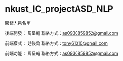 # nkust_IC_projectASD_NLP

開發人員名單

後端開發：
        周呈翰 聯絡方式：as0930859852@gmail.com
        
前端樣式：
        趙後鈞 聯絡方式：tony61310@gmail.com
        
前端功能：
        周呈翰 聯絡方式：as0930859852@gmail.com

